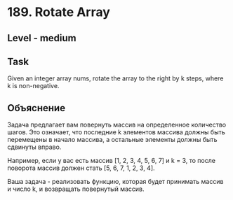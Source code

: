 # 189. Rotate Array


## Level - medium


## Task
Given an integer array nums, rotate the array to the right by k steps, where k is non-negative.


## Объяснение
Задача предлагает вам повернуть массив на определенное количество шагов. 
Это означает, что последние k элементов массива должны быть перемещены в начало массива, 
а остальные элементы должны быть сдвинуты вправо.

Например, если у вас есть массив [1, 2, 3, 4, 5, 6, 7] и k = 3, то после поворота массив должен стать [5, 6, 7, 1, 2, 3, 4].

Ваша задача - реализовать функцию, которая будет принимать массив и число k, и возвращать повернутый массив.